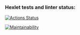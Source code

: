 ### Hexlet tests and linter status:

[![Actions Status](https://github.com/ilrosch/php-project-45/actions/workflows/hexlet-check.yml/badge.svg)](https://github.com/ilrosch/php-project-45/actions)

[![Maintainability](https://api.codeclimate.com/v1/badges/c33f02cf00dafc871f2b/maintainability)](https://codeclimate.com/github/ilrosch/php-project-45/maintainability)
